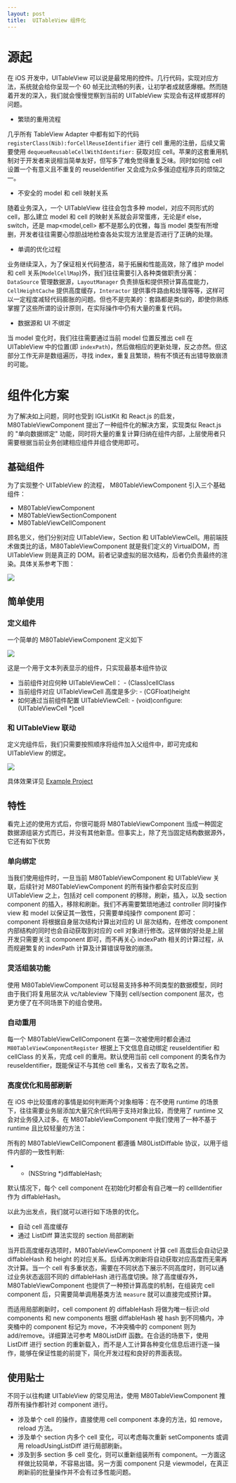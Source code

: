 ```yaml
---
layout: post
title:  UITableView 组件化
---
```


# 源起

在 iOS 开发中，UITableView 可以说是最常用的控件。几行代码，实现对应方法，系统就会给你呈现一个 60 帧无比流畅的列表，让初学者成就感爆棚。然而随着开发的深入，我们就会慢慢觉察到当前的 UITableView 实现会有这样或那样的问题。

* 繁琐的重用流程

几乎所有 TableView Adapter 中都有如下的代码 `registerClass(Nib):forCellReuseIdentifier` 进行 cell 重用的注册，后续又需要使用 `dequeueReusableCellWithIdentifier:` 获取对应 cell。苹果的这套重用机制对于开发者来说相当简单友好，但写多了难免觉得重复乏味。同时如何给 cell 设置一个有意义且不重复的 reuseIdentifier 又会成为众多强迫症程序员的烦恼之一。

* 不安全的 model 和 cell 映射关系

随着业务深入，一个 UITableView 往往会包含多种 model，对应不同形式的 cell，那么建立 model 和 cell 的映射关系就会非常蛋疼，无论是if else，switch，还是 map<model,cell> 都不是那么的优雅，每当 model 类型有所增删，开发者往往需要心惊胆战地检查各处实现方法里是否进行了正确的处理。

* 单调的优化过程

业务继续深入，为了保证相关代码整洁，易于拓展和性能高效，除了维护 model 和 cell 关系(`ModelCellMap`)外，我们往往需要引入各种类做职责分离：`DataSource` 管理数据源，`LayoutManager` 负责排版和提供预计算高度能力，`CellHeightCache` 提供高度缓存，`Interactor` 提供事件路由和处理等等，这样可以一定程度减轻代码膨胀的问题。但也不是完美的：套路都是类似的，即使你熟练掌握了这些所谓的设计原则，在实际操作中仍有大量的重复代码。


* 数据源和 UI 不绑定

当 model 变化时，我们往往需要通过当前 model 位置反推出 cell 在 UITableView 中的位置(即 `indexPath`)，然后做相应的更新处理，反之亦然。但这部分工作无非是数组遍历，寻找 index，重复且繁琐，稍有不慎还有出错导致崩溃的可能。

# 组件化方案

为了解决如上问题，同时也受到 IGListKit 和 React.js 的启发，M80TableViewComponent 提出了一种组件化的解决方案，实现类似 React.js 的 "单向数据绑定" 功能，同时将大量的重复计算归纳在组件内部，上层使用者只需要根据当前业务创建相应组件并组合使用即可。

## 基础组件

为了实现整个 UITableView 的流程， M80TableViewComponent 引入三个基础组件：

* M80TableViewComponent
* M80TableViewSectionComponent
* M80TableViewCellComponent

顾名思义，他们分别对应 UITableView，Section 和 UITableViewCell。用前端技术做类比的话，M80TableViewComponent 就是我们定义的 VirtualDOM，而 UITableView 则是真正的 DOM。前者记录虚拟的层次结构，后者仍负责最终的渲染。具体关系参考下图：

![](../images/component_arch.jpg)

## 简单使用

### 定义组件

一个简单的 M80TableViewComponent 定义如下

![](../images/item_component.png)

这是一个用于文本列表显示的组件，只实现最基本组件协议

* 当前组件对应何种 UITableViewCell：   - (Class)cellClass
* 当前组件对应 UITableViewCell 高度是多少: - (CGFloat)height
* 如何通过当前组件配置 UITableViewCell: - (void)configure:(UITableViewCell *)cell



### 和 UITableView 联动

定义完组件后，我们只需要按照顺序将组件加入父组件中，即可完成和 UITableView 的绑定。 
 
![](../images/component_usage.png)

具体效果详见 [Example Project](https://github.com/xiangwangfeng/M80TableViewComponent)


## 特性

看完上述的使用方式后，你很可能将 M80TableViewComponent 当成一种固定数据源组装方式而已，并没有其他新意。但事实上，除了充当固定结构数据源外，它还有如下优势

### 单向绑定

当我们使用组件时，一旦当前 M80TableViewComponent 和 UITableView 关联，后续针对 M80TableViewComponent 的所有操作都会实时反应到 UITableView 之上，包括对 cell component 的移除，刷新，插入，以及 section component 的插入，移除和刷新。我们不再需要繁琐地通过 controller 同时操作 view 和 model 以保证其一致性，只需要单纯操作 component 即可：component 将根据自身层次结构计算出对应的 UI 层次结构，在修改 component 内部结构的同时也会自动获取到对应的 cell 对象进行修改。这样做的好处是上层开发只需要关注 component 即可，而不再关心 indexPath 相关的计算过程，从而规避繁复的 indexPath 计算及计算错误导致的崩溃。

### 灵活组装功能

使用 M80TableViewComponent 可以轻易支持多种不同类型的数据模型，同时由于我们将复用层次从 vc/tableview 下降到 cell/section component 层次，也更方便了在不同场景下的组合使用。


### 自动重用

每一个 M80TableViewCellComponent 在第一次被使用时都会通过 `M80TableViewComponentRegister` 根据上下文信息自动绑定 reuseIdentifier 和 cellClass 的关系，完成 cell 的重用。默认使用当前 cell component 的类名作为 reuseIdentifier，既能保证不与其他 cell 重名，又省去了取名之苦。

### 高度优化和局部刷新

在 iOS 中比较蛋疼的事情是如何判断两个对象相等：在不使用 runtime 的场景下，往往需要业务层添加大量冗余代码用于支持对象比较，而使用了 runtime 又会对业务侵入过多。在 M80TableViewComponent 中我们使用了一种不基于 runtime 且比较轻量的方法：

所有的 M80TableViewCellComponent 都遵循 M80ListDiffable 协议，以用于组件内部的一致性判断:

* - (NSString *)diffableHash;

默认情况下，每个 cell component 在初始化时都会有自己唯一的 cellIdentifier 作为 diffableHash。

以此为出发点，我们就可以进行如下场景的优化。

* 自动 cell 高度缓存
* 通过 ListDiff 算法实现的 section 局部刷新

当开启高度缓存选项时，M80TableViewComponent 计算 cell 高度后会自动记录 diffableHash 和 height 的对应关系。后续再次刷新将自动获取对应高度而无需再次计算。当一个 cell 有多重状态，需要在不同状态下展示不同高度时，则可以通过业务状态返回不同的 diffableHash 进行高度切换。除了高度缓存外，M80TableViewComponent 也提供了一种预计算高度的机制，在组装完 cell component 后，只需要简单调用基类方法 `measure` 就可以直接完成预计算。


而适用局部刷新时，cell component 的 diffableHash 将做为唯一标识:old components 和 new components 根据 diffableHash 被 hash 到不同桶内，冲突桶中的 component 标记为 move，不冲突桶中的 component 则为 add/remove。详细算法可参考 M80ListDiff 函数。在合适的场景下，使用 ListDiff 进行 section 的重新载入，而不是人工计算各种变化信息后进行逐一操作，能够在保证性能的前提下，简化开发过程和良好的界面表现。


## 使用贴士

不同于以往构建 UITableView 的常见用法，使用 M80TableViewComponent 推荐所有操作都针对 component 进行。

* 涉及单个 cell 的操作，直接使用 cell component 本身的方法，如 remove，reload 方法。
* 涉及单个 section 内多个 cell 变化，可以考虑每次重新 setComponents 或调用 reloadUsingListDiff 进行局部刷新。
* 涉及到多 section 多 cell 变化，则可以重新组装所有 component。一方面这样做比较简单，不容易出错。另一方面 component 只是 viewmodel，在真正刷新前的批量操作并不会有过多性能问题。

